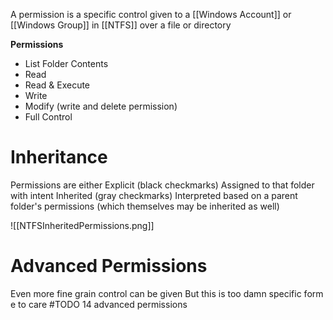 A permission is a specific control given to a [[Windows Account]] or [[Windows Group]] in [[NTFS]] over a file or directory

**Permissions**
- List Folder Contents
- Read
- Read & Execute
- Write
- Modify (write and delete permission)
- Full Control

# Inheritance
Permissions are either 
Explicit (black checkmarks)
	Assigned to that folder with intent
Inherited (gray checkmarks)
	Interpreted based on a parent folder's permissions (which themselves may be inherited as well)

![[NTFSInheritedPermissions.png]]

# Advanced Permissions
Even more fine grain control can be given
But this is too damn specific form e to care
#TODO 14 advanced permissions